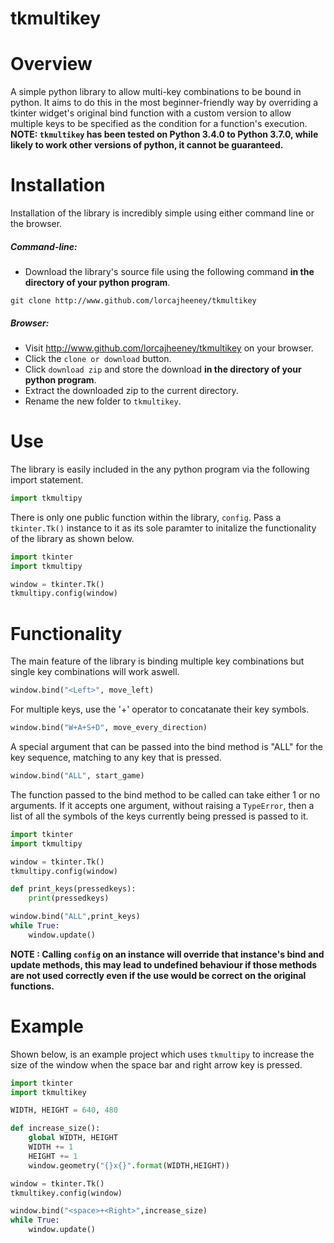 # tkmultikey
# Overview
A simple python library to allow multi-key combinations to be bound in python. It aims to do this in the most beginner-friendly way by overriding a tkinter widget's original bind function with a custom version to allow multiple keys to be specified as the condition for a function's execution.
**NOTE: `tkmultikey` has been tested on Python 3.4.0 to Python 3.7.0, while likely to work other versions of python, it cannot be guaranteed.**
# Installation
Installation of the library is incredibly simple using either command line or the browser.
##### Command-line:
- Download the library's source file using the following command **in the directory of your python program**.
```
git clone http://www.github.com/lorcajheeney/tkmultikey
```
##### Browser:
- Visit http://www.github.com/lorcajheeney/tkmultikey on your browser.
- Click the `clone or download` button.
- Click `download zip` and store the download **in the directory of your python program**.
- Extract the downloaded zip to the current directory.
- Rename the new folder to `tkmultikey`.
# Use
The library is easily included in the any python program via the following import statement.
```python
import tkmultipy
```
There is only one public function within the library, `config`. Pass a `tkinter.Tk()` instance to it as its sole paramter to initalize the functionality of the library as shown below.
```python
import tkinter
import tkmultipy

window = tkinter.Tk()
tkmultipy.config(window)
```
# Functionality
The main feature of the library is binding multiple key combinations but single key combinations will work aswell.
```python
window.bind("<Left>", move_left)
```
For multiple keys, use the '+' operator to concatanate their key symbols.
```python
window.bind("W+A+S+D", move_every_direction)
```
A special argument that can be passed into the bind method is "ALL" for the key sequence, matching to any key that is pressed.
```python
window.bind("ALL", start_game)
```
The function passed to the bind method to be called can take either 1 or no arguments. If it accepts one argument, without raising a `TypeError`, then a list of all the symbols of the keys currently being pressed is passed to it.
```python
import tkinter
import tkmultipy

window = tkinter.Tk()
tkmultipy.config(window)

def print_keys(pressedkeys):
    print(pressedkeys)

window.bind("ALL",print_keys)
while True:
    window.update()
```
**NOTE : Calling `config` on an instance will override that instance's bind and update methods, this may lead to undefined behaviour if those methods are not used correctly even if the use would be correct on the original functions.**
# Example
Shown below, is an example project which uses `tkmultipy` to  increase the size of the window when the space bar and right arrow key is pressed.
```python
import tkinter
import tkmultikey

WIDTH, HEIGHT = 640, 480

def increase_size():
    global WIDTH, HEIGHT
    WIDTH += 1
    HEIGHT += 1
    window.geometry("{}x{}".format(WIDTH,HEIGHT))

window = tkinter.Tk()
tkmultikey.config(window)

window.bind("<space>+<Right>",increase_size)
while True:
    window.update()
```

